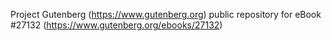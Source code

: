 Project Gutenberg (https://www.gutenberg.org) public repository for eBook #27132 (https://www.gutenberg.org/ebooks/27132)
